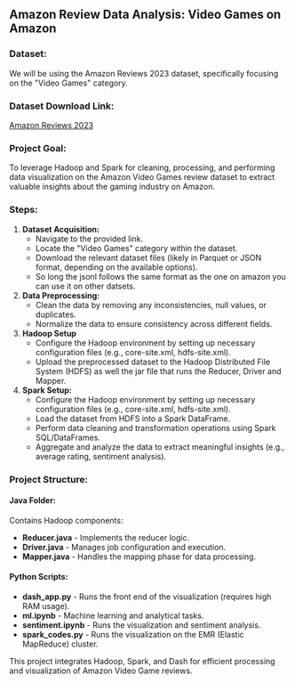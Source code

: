 ## Amazon Review Data Analysis: Video Games on Amazon

### **Dataset:**
We will be using the Amazon Reviews 2023 dataset, specifically focusing on the "Video Games" category.

### **Dataset Download Link:**
[Amazon Reviews 2023](https://amazon-reviews-2023.github.io/)

### **Project Goal:**
To leverage Hadoop and Spark for cleaning, processing, and performing data visualization on the Amazon Video Games review dataset to extract valuable insights about the gaming industry on Amazon.

### **Steps:**
1. **Dataset Acquisition:**
    * Navigate to the provided link.
    * Locate the "Video Games" category within the dataset.
    * Download the relevant dataset files (likely in Parquet or JSON format, depending on the available options).
    * So long the jsonl follows the same format as the one on amazon you can use it on other datsets.
2. **Data Preprocessing:**
    * Clean the data by removing any inconsistencies, null values, or duplicates.
    * Normalize the data to ensure consistency across different fields.
3. **Hadoop Setup**
    * Configure the Hadoop environment by setting up necessary configuration files (e.g., core-site.xml, hdfs-site.xml).
    * Upload the preprocessed dataset to the Hadoop Distributed File System (HDFS) as well the jar file that runs the Reducer, Driver and Mapper.
4. **Spark Setup:**
    * Configure the Hadoop environment by setting up necessary configuration files (e.g., core-site.xml, hdfs-site.xml).
    * Load the dataset from HDFS into a Spark DataFrame.
    * Perform data cleaning and transformation operations using Spark SQL/DataFrames.
    * Aggregate and analyze the data to extract meaningful insights (e.g., average rating, sentiment analysis).
### **Project Structure:**

#### **Java Folder:**
Contains Hadoop components:
- **Reducer.java** - Implements the reducer logic.
- **Driver.java** - Manages job configuration and execution.
- **Mapper.java** - Handles the mapping phase for data processing.

#### **Python Scripts:**
- **dash_app.py** - Runs the front end of the visualization (requires high RAM usage).
- **ml.ipynb** - Machine learning and analytical tasks.
- **sentiment.ipynb** - Runs the visualization and sentiment analysis.
- **spark_codes.py** - Runs the visualization on the EMR (Elastic MapReduce) cluster.

This project integrates Hadoop, Spark, and Dash for efficient processing and visualization of Amazon Video Game reviews.

